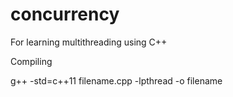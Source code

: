 # concurrency

For learning multithreading using C++

Compiling

g++ -std=c++11 filename.cpp -lpthread -o filename   
